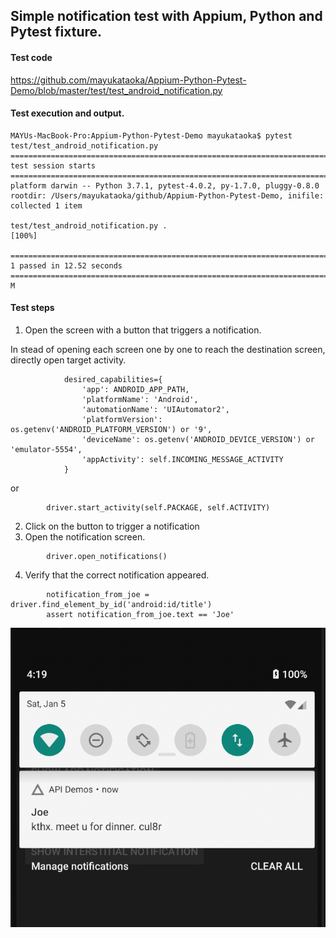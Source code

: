 ## Simple notification test with Appium, Python and Pytest fixture. 
#### Test code

https://github.com/mayukataoka/Appium-Python-Pytest-Demo/blob/master/test/test_android_notification.py

#### Test execution and output.
```
MAYUs-MacBook-Pro:Appium-Python-Pytest-Demo mayukataoka$ pytest test/test_android_notification.py 
========================================================================================================== test session starts ===========================================================================================================
platform darwin -- Python 3.7.1, pytest-4.0.2, py-1.7.0, pluggy-0.8.0
rootdir: /Users/mayukataoka/github/Appium-Python-Pytest-Demo, inifile:
collected 1 item                                                                                                                                                                                                                         

test/test_android_notification.py .                                                                                                                                                                                                [100%]

======================================================================================================= 1 passed in 12.52 seconds ========================================================================================================
M
```


#### Test steps

1. Open the screen with a button that triggers a notification. 

In stead of opening each screen one by one to reach the destination screen, directly open target activity.

```
            desired_capabilities={
                'app': ANDROID_APP_PATH,
                'platformName': 'Android',
                'automationName': 'UIAutomator2',
                'platformVersion': os.getenv('ANDROID_PLATFORM_VERSION') or '9',
                'deviceName': os.getenv('ANDROID_DEVICE_VERSION') or 'emulator-5554',
                'appActivity': self.INCOMING_MESSAGE_ACTIVITY
            }
```

or 

```
        driver.start_activity(self.PACKAGE, self.ACTIVITY)

```
2. Click on the button to trigger a notification
3. Open the notification screen. 

```
        driver.open_notifications()
```
4. Verify that the correct notification appeared. 
```
        notification_from_joe = driver.find_element_by_id('android:id/title')
        assert notification_from_joe.text == 'Joe'

```

![Alt text](notification-screenshot.png?raw=true)
